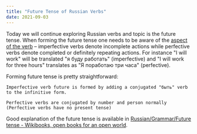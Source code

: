 ```yaml
---
title: "Future Tense of Russian Verbs"
date: 2021-09-03
---
```


Today we will continue exploring Russian verbs and topic is the future tense. When forming the future tense one needs to be aware of the [aspect of the verb](/post/2021-08-29) – imperfective verbs denote incomplete actions while perfective verbs denote completed or definitely repeating actions. For instance "I will work" will be translated "я буду работать" (imperfective) and "I will work for three hours" translates as "Я поработаю три часа" (perfective).

Forming future tense is pretty straightforward:

    Imperfective verb future is formed by adding a conjugated "быть" verb to the infinitive form.

    Perfective verbs are conjugated by number and person normally (Perfective verbs have no present tense)

Good explanation of the future tense is available in [Russian/Grammar/Future tense - Wikibooks, open books for an open world](https://en.wikibooks.org/wiki/Russian/Grammar/Future_tense).
